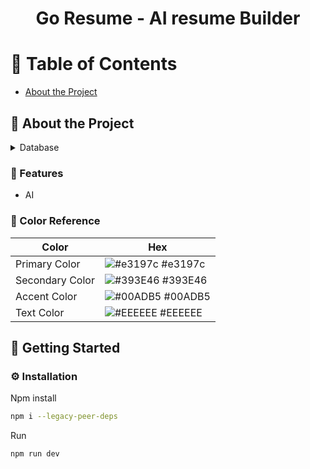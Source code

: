 <div align='center'>

<h1>Go Resume - AI resume Builder</h1>


</div>

# :notebook_with_decorative_cover: Table of Contents

- [About the Project](#star2-about-the-project)


## :star2: About the Project
<details> <summary>Database</summary> <ul>
<li><a href="">Neon DB</a></li>
</ul> </details>

### :dart: Features
- AI


### :art: Color Reference
| Color | Hex |
| --------------- | ---------------------------------------------------------------- |
| Primary Color | ![#e3197c](https://via.placeholder.com/10/e3197c?text=+) #e3197c |
| Secondary Color | ![#393E46](https://via.placeholder.com/10/393E46?text=+) #393E46 |
| Accent Color | ![#00ADB5](https://via.placeholder.com/10/00ADB5?text=+) #00ADB5 |
| Text Color | ![#EEEEEE](https://via.placeholder.com/10/EEEEEE?text=+) #EEEEEE |

## :toolbox: Getting Started

### :gear: Installation

Npm install
```bash
npm i --legacy-peer-deps
```
Run
```bash
npm run dev
```